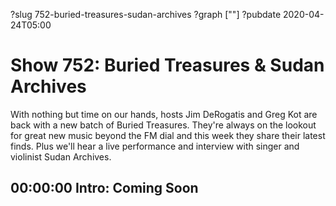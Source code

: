 ?slug 752-buried-treasures-sudan-archives
?graph [""]
?pubdate 2020-04-24T05:00

# Show 752: Buried Treasures & Sudan Archives

With nothing but time on our hands, hosts Jim DeRogatis and Greg Kot are back with a new batch of Buried Treasures. They're always on the lookout for great new music beyond the FM dial and this week they share their latest finds. Plus we'll hear a live performance and interview with singer and violinist Sudan Archives.

## 00:00:00 Intro: Coming Soon